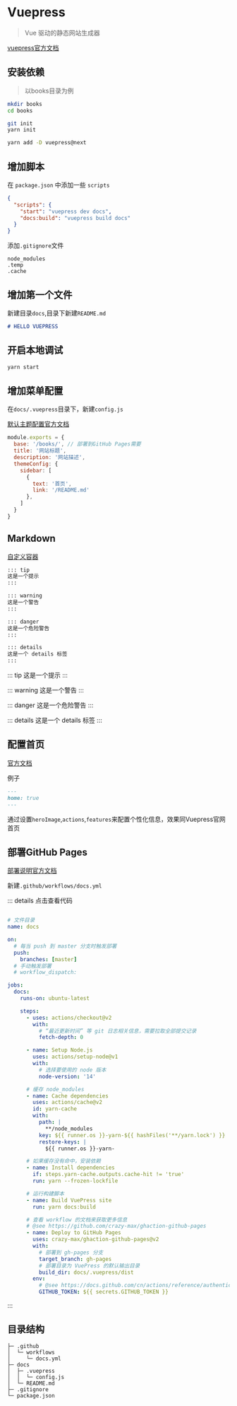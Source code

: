 # Vuepress

> Vue 驱动的静态网站生成器

[vuepress官方文档](https://v2.vuepress.vuejs.org/zh/)

## 安装依赖

> 以books目录为例

```bash
mkdir books
cd books

git init
yarn init

yarn add -D vuepress@next
```

## 增加脚本

在 `package.json` 中添加一些 `scripts`

```json
{
  "scripts": {
    "start": "vuepress dev docs",
    "docs:build": "vuepress build docs"
  }
}
```

添加`.gitignore`文件

```
node_modules
.temp
.cache
```

## 增加第一个文件

新建目录`docs`,目录下新建`README.md`

```md
# HELLO VUEPRESS
```

## 开启本地调试

```bash
yarn start
```

## 增加菜单配置

在`docs/.vuepress`目录下，新建`config.js`

[默认主题配置官方文档](https://v2.vuepress.vuejs.org/zh/reference/default-theme/config.html)

```js
module.exports = {
  base: '/books/', // 部署到GitHub Pages需要
  title: '网站标题',
  description: '网站描述',
  themeConfig: {
    sidebar: [
      {
        text: '首页',
        link: '/README.md'
      },
    ]
  }
}
```

## Markdown

[自定义容器](https://v2.vuepress.vuejs.org/zh/reference/default-theme/markdown.html)

```md
::: tip
这是一个提示
:::

::: warning
这是一个警告
:::

::: danger
这是一个危险警告
:::

::: details
这是一个 details 标签
:::
```

::: tip
这是一个提示
:::

::: warning
这是一个警告
:::

::: danger
这是一个危险警告
:::

::: details
这是一个 details 标签
:::

## 配置首页

[官方文档](https://v2.vuepress.vuejs.org/zh/reference/default-theme/frontmatter.html#首页)

例子

```md
---
home: true
---
```

通过设置`heroImage`,`actions`,`features`来配置个性化信息，效果同Vuepress官网首页


## 部署GitHub Pages

[部署说明官方文档](https://v2.vuepress.vuejs.org/zh/guide/deployment.html#github-pages)


新建`.github/workflows/docs.yml`


::: details 点击查看代码
```yml

# 文件目录
name: docs

on:
  # 每当 push 到 master 分支时触发部署
  push:
    branches: [master]
  # 手动触发部署
  # workflow_dispatch:

jobs:
  docs:
    runs-on: ubuntu-latest

    steps:
      - uses: actions/checkout@v2
        with:
          # “最近更新时间” 等 git 日志相关信息，需要拉取全部提交记录
          fetch-depth: 0

      - name: Setup Node.js
        uses: actions/setup-node@v1
        with:
          # 选择要使用的 node 版本
          node-version: '14'

      # 缓存 node_modules
      - name: Cache dependencies
        uses: actions/cache@v2
        id: yarn-cache
        with:
          path: |
            **/node_modules
          key: ${{ runner.os }}-yarn-${{ hashFiles('**/yarn.lock') }}
          restore-keys: |
            ${{ runner.os }}-yarn-

      # 如果缓存没有命中，安装依赖
      - name: Install dependencies
        if: steps.yarn-cache.outputs.cache-hit != 'true'
        run: yarn --frozen-lockfile

      # 运行构建脚本
      - name: Build VuePress site
        run: yarn docs:build

      # 查看 workflow 的文档来获取更多信息
      # @see https://github.com/crazy-max/ghaction-github-pages
      - name: Deploy to GitHub Pages
        uses: crazy-max/ghaction-github-pages@v2
        with:
          # 部署到 gh-pages 分支
          target_branch: gh-pages
          # 部署目录为 VuePress 的默认输出目录
          build_dir: docs/.vuepress/dist
        env:
          # @see https://docs.github.com/cn/actions/reference/authentication-in-a-workflow#about-the-github_token-secret
          GITHUB_TOKEN: ${{ secrets.GITHUB_TOKEN }}
```
:::

## 目录结构

```
├─ .github
│  └─ workflows
│     └─ docs.yml
├─ docs
│  ├─ .vuepress
│  │  └─ config.js
│  └─ README.md
├─ .gitignore
└─ package.json
```
